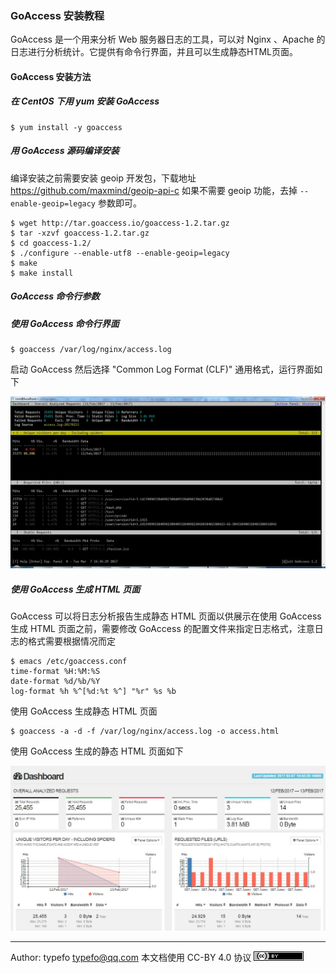### GoAccess 安装教程

GoAccess 是一个用来分析 Web 服务器日志的工具，可以对 Nginx 、Apache 的日志进行分析统计。它提供有命令行界面，并且可以生成静态HTML页面。

#### GoAccess 安装方法

##### 在 CentOS 下用 yum 安装 GoAccess

```
$ yum install -y goaccess
```

##### 用 GoAccess 源码编译安装

编译安装之前需要安装 geoip 开发包，下载地址 https://github.com/maxmind/geoip-api-c 如果不需要 geoip 功能，去掉 `--enable-geoip=legacy` 参数即可。

```
$ wget http://tar.goaccess.io/goaccess-1.2.tar.gz
$ tar -xzvf goaccess-1.2.tar.gz
$ cd goaccess-1.2/
$ ./configure --enable-utf8 --enable-geoip=legacy
$ make
$ make install
```

##### GoAccess 命令行参数
   
##### 使用 GoAccess 命令行界面

```
$ goaccess /var/log/nginx/access.log
```

启动 GoAccess 然后选择 "Common Log Format (CLF)" 通用格式，运行界面如下

![cli](../img/cli.jpg)

##### 使用 GoAccess 生成 HTML 页面

GoAccess 可以将日志分析报告生成静态 HTML 页面以供展示在使用 GoAccess 生成 HTML 页面之前，需要修改 GoAccess 的配置文件来指定日志格式，注意日志的格式需要根据情况而定

```
$ emacs /etc/goaccess.conf
time-format %H:%M:%S
date-format %d/%b/%Y
log-format %h %^[%d:%t %^] "%r" %s %b
```

使用 GoAccess 生成静态 HTML 页面

```
$ goaccess -a -d -f /var/log/nginx/access.log -o access.html
```

使用 GoAccess 生成的静态 HTML 页面如下

![web](../img/web.jpg)

----------------------------------------------------------------------------

Author: typefo <typefo@qq.com> 本文档使用 CC-BY 4.0 协议 ![by](../img/by.png)
